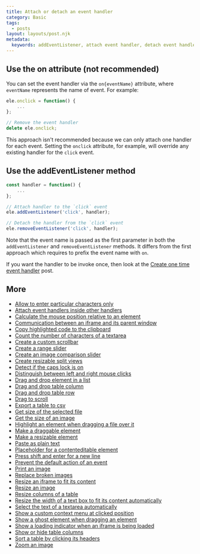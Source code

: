 ```yaml
---
title: Attach or detach an event handler
category: Basic
tags:
  - posts
layout: layouts/post.njk
metadata:
  keywords: addEventListener, attach event handler, detach event handler, removeEventListener
---
```


## Use the on attribute (not recommended)

You can set the event handler via the `on{eventName}` attribute, where `eventName` represents the name of event.
For example:

```js
ele.onclick = function() {
    ...
};

// Remove the event handler
delete ele.onclick;
```

This approach isn't recommended because we can only attach one handler for each event. Setting the `onclick` attribute, for example,
will override any existing handler for the `click` event.

## Use the addEventListener method

```js
const handler = function() {
    ...
};

// Attach handler to the `click` event
ele.addEventListener('click', handler);

// Detach the handler from the `click` event
ele.removeEventListener('click', handler);
```

Note that the event name is passed as the first parameter in both the `addEventListener` and `removeEventListener` methods.
It differs from the first approach which requires to prefix the event name with `on`.

If you want the handler to be invoke once, then look at the [Create one time event handler](/create-one-time-event-handler) post.

## More

* [Allow to enter particular characters only](/allow-to-enter-particular-characters-only)
* [Attach event handlers inside other handlers](/attach-event-handlers-inside-other-handlers)
* [Calculate the mouse position relative to an element](/calculate-the-mouse-position-relative-to-an-element)
* [Communication between an iframe and its parent window](/communication-between-an-iframe-and-its-parent-window)
* [Copy highlighted code to the clipboard](/copy-highlighted-code-to-the-clipboard)
* [Count the number of characters of a textarea](/count-the-number-of-characters-of-a-textarea)
* [Create a custom scrollbar](/create-a-custom-scrollbar)
* [Create a range slider](/create-a-range-slider)
* [Create an image comparison slider](/create-an-image-comparison-slider)
* [Create resizable split views](/create-resizable-split-views)
* [Detect if the caps lock is on](/detect-if-the-caps-lock-is-on)
* [Distinguish between left and right mouse clicks](/distinguish-between-left-and-right-mouse-clicks)
* [Drag and drop element in a list](/drag-and-drop-element-in-a-list)
* [Drag and drop table column](/drag-and-drop-table-column)
* [Drag and drop table row](/drag-and-drop-table-row)
* [Drag to scroll](/drag-to-scroll)
* [Export a table to csv](/export-a-table-to-csv)
* [Get size of the selected file](/get-size-of-the-selected-file)
* [Get the size of an image](/get-the-size-of-an-image)
* [Highlight an element when dragging a file over it](/highlight-an-element-when-dragging-a-file-over-it)
* [Make a draggable element](/make-a-draggable-element)
* [Make a resizable element](/make-a-resizable-element)
* [Paste as plain text](/paste-as-plain-text)
* [Placeholder for a contenteditable element](/placeholder-for-a-contenteditable-element)
* [Press shift and enter for a new line](/press-shift-and-enter-for-a-new-line)
* [Prevent the default action of an event](/prevent-the-default-action-of-an-event)
* [Print an image](/print-an-image)
* [Replace broken images](/replace-broken-images)
* [Resize an iframe to fit its content](/resize-an-iframe-to-fit-its-content)
* [Resize an image](/resize-an-image)
* [Resize columns of a table](/resize-columns-of-a-table)
* [Resize the width of a text box to fit its content automatically](/resize-the-width-of-a-text-box-to-fit-its-content-automatically)
* [Select the text of a textarea automatically](/select-the-text-of-a-textarea-automatically)
* [Show a custom context menu at clicked position](/show-a-custom-context-menu-at-clicked-position)
* [Show a ghost element when dragging an element](/show-a-ghost-element-when-dragging-an-element)
* [Show a loading indicator when an iframe is being loaded](/show-a-loading-indicator-when-an-iframe-is-being-loaded)
* [Show or hide table columns](/show-or-hide-table-columns)
* [Sort a table by clicking its headers](/sort-a-table-by-clicking-its-headers)
* [Zoom an image](/zoom-an-image)
